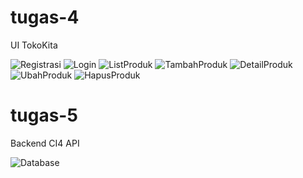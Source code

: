 # tugas-4
UI TokoKita

![Registrasi](Registrasi.jpeg)
![Login](Login.jpeg)
![ListProduk](ListProduk.jpeg)
![TambahProduk](TambahProduk.jpeg)
![DetailProduk](DetailProduk.jpeg)
![UbahProduk](UbahProduk.jpeg)
![HapusProduk](HapusProduk.jpeg)

# tugas-5
Backend CI4 API

![Database](database.png)